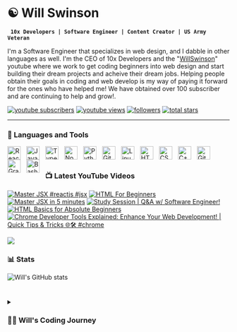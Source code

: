 # ☯ Will Swinson

**` 10x Developers | Software Engineer | Content Creator | US Army Veteran`**

I'm a Software Engineer that specializes in web design, and I dabble in other languages as well. I'm the CEO of 10x Developers and the "[WillSwinson](https://www.youtube.com/@WillSwinson)" youtube where we work to get coding beginners into web design and start building their dream projects and acheive their dream jobs. Helping people obtain their goals in coding and web develop is my way of paying it forward for the ones who have helped me! We have obtained over 100 subscriber and are continuing to help and grow!.

   <p align="left">
      <a href="https://www.youtube.com/channel/UC7VmhGsLfRXzoP1qAQtaL9Q?sub_confirmation=1">
         <img alt="youtube subscribers" title="Subscribe to my YouTube channel" src="https://custom-icon-badges.demolab.com/youtube/channel/subscribers/UC7VmhGsLfRXzoP1qAQtaL9Q?color=%23E05D44&label=SUBSCRIBE&logo=video&logoColor=white&style=for-the-badge&labelColor=CE4630"/></a> 
      <a href="https://www.youtube.com/channel/UC7VmhGsLfRXzoP1qAQtaL9Q">
         <img alt="youtube views" title="YouTube views" src="https://custom-icon-badges.demolab.com/youtube/channel/views/UC7VmhGsLfRXzoP1qAQtaL9Q?color=%23E1AD0E&logo=eye&logoColor=white&style=for-the-badge&labelColor=C79600"/></a> 
      <a href="https://github.com/Will-Swinson?tab=followers">
         <img alt="followers" title="Follow me on Github" src="https://custom-icon-badges.demolab.com/github/followers/Will-Swinson?color=236ad3&labelColor=1155ba&style=for-the-badge&logo=person-add&label=Follow&logoColor=white"/></a>
      <a href="https://github.com/Will-Swinson?tab=repositories&sort=stargazers">
         <img alt="total stars" title="Total stars on GitHub" src="https://custom-icon-badges.demolab.com/github/stars/Will-Swinson?color=55960c&style=for-the-badge&labelColor=488207&logo=star"/></a>
   </p>

---

### 🧰 Languages and Tools

<img align="left" alt="React" width="30px" style="padding-right:10px;" src="https://cdn.jsdelivr.net/gh/devicons/devicon/icons/react/react-original.svg" />
<img align="left" alt="JavaScript" width="30px" style="padding-right:10px;" src="https://cdn.jsdelivr.net/gh/devicons/devicon/icons/javascript/javascript-plain.svg" />
<img align="left" alt="TypeScript" width="30px" style="padding-right:10px;" src="https://cdn.jsdelivr.net/gh/devicons/devicon/icons/typescript/typescript-plain.svg" />
<img align="left" alt="NodeJS" width="30px" style="padding-right:10px;" src="https://cdn.jsdelivr.net/gh/devicons/devicon/icons/nodejs/nodejs-original.svg" />
<img align="left" alt="Python" width="30px" style="padding-right:10px;" src="https://cdn.jsdelivr.net/gh/devicons/devicon/icons/python/python-plain.svg" />
<img align="left" alt="Git" width="30px" style="padding-right:10px;" src="https://cdn.jsdelivr.net/gh/devicons/devicon/icons/git/git-original.svg" />
<img align="left" alt="Linux" width="30px" style="padding-right:10px;" src="https://cdn.jsdelivr.net/gh/devicons/devicon/icons/linux/linux-original.svg" />
<img align="left" alt="HTML" width="30px" style="padding-right:10px;" src="https://cdn.jsdelivr.net/gh/devicons/devicon/icons/html5/html5-plain.svg" />
<img align="left" alt="CSS" width="30px" style="padding-right:10px;" src="https://cdn.jsdelivr.net/gh/devicons/devicon/icons/css3/css3-plain.svg" />
<img align="left" alt="C++" width="30px" style="padding-right:10px;" src="https://cdn.jsdelivr.net/gh/devicons/devicon/icons/cplusplus/cplusplus-line.svg" />
<img align="left" alt="GitHub" width="30px" style="padding-right:10px;" src="https://cdn.jsdelivr.net/gh/devicons/devicon/icons/github/github-original.svg" />
<img align="left" alt="Gradle" width="30px" style="padding-right:10px;" src="https://cdn.jsdelivr.net/gh/devicons/devicon/icons/gradle/gradle-plain.svg" />
<img align="left" alt="Bash" width="30px" style="padding-right:10px;" src="https://cdn.jsdelivr.net/gh/devicons/devicon/icons/bash/bash-original.svg" />
<br />

# 

### 📺 Latest YouTube Videos

<!-- BEGIN YOUTUBE-CARDS -->
[![Master JSX  #reactjs #jsx](https://ytcards.demolab.com/?id=Vu3ruv6A4iQ&title=Master+JSX++%23reactjs+%23jsx&lang=en&timestamp=1695860497&background_color=%230d1117&title_color=%23ffffff&stats_color=%23dedede&max_title_lines=1&width=250&border_radius=5 "Master JSX  #reactjs #jsx")](https://www.youtube.com/watch?v=Vu3ruv6A4iQ)
[![HTML For Beginners](https://ytcards.demolab.com/?id=pNMDMGmAHb0&title=HTML+For+Beginners&lang=en&timestamp=1695860355&background_color=%230d1117&title_color=%23ffffff&stats_color=%23dedede&max_title_lines=1&width=250&border_radius=5 "HTML For Beginners")](https://www.youtube.com/watch?v=pNMDMGmAHb0)
[![Master JSX in 5 minutes](https://ytcards.demolab.com/?id=7_75bjxO5Ks&title=Master+JSX+in+5+minutes&lang=en&timestamp=1695854040&background_color=%230d1117&title_color=%23ffffff&stats_color=%23dedede&max_title_lines=1&width=250&border_radius=5 "Master JSX in 5 minutes")](https://www.youtube.com/watch?v=7_75bjxO5Ks)
[![Study Session | Q&A w/ Software Engineer!](https://ytcards.demolab.com/?id=7fDnPy-FsQ0&title=Study+Session+%7C+Q%26A+w%2F+Software+Engineer%21&lang=en&timestamp=1695737595&background_color=%230d1117&title_color=%23ffffff&stats_color=%23dedede&max_title_lines=1&width=250&border_radius=5 "Study Session | Q&A w/ Software Engineer!")](https://www.youtube.com/watch?v=7fDnPy-FsQ0)
[![HTML Basics for Absolute Beginners](https://ytcards.demolab.com/?id=2yAPH4XV768&title=HTML+Basics+for+Absolute+Beginners&lang=en&timestamp=1695684862&background_color=%230d1117&title_color=%23ffffff&stats_color=%23dedede&max_title_lines=1&width=250&border_radius=5 "HTML Basics for Absolute Beginners")](https://www.youtube.com/watch?v=2yAPH4XV768)
[![Chrome Developer Tools Explained: Enhance Your Web Development! | Quick Tips & Tricks 🌐🛠️  #chrome](https://ytcards.demolab.com/?id=SqDAlhBdyAA&title=Chrome+Developer+Tools+Explained%3A+Enhance+Your+Web+Development%21+%7C+Quick+Tips+%26+Tricks+%F0%9F%8C%90%F0%9F%9B%A0%EF%B8%8F++%23chrome&lang=en&timestamp=1695421563&background_color=%230d1117&title_color=%23ffffff&stats_color=%23dedede&max_title_lines=1&width=250&border_radius=5 "Chrome Developer Tools Explained: Enhance Your Web Development! | Quick Tips & Tricks 🌐🛠️  #chrome")](https://www.youtube.com/watch?v=SqDAlhBdyAA)
<!-- END YOUTUBE-CARDS -->

[<img src="https://custom-icon-badges.demolab.com/badge/-Subscribe%20For%20More-red?style=for-the-badge&logo=video&logoColor=white"/>](https://www.youtube.com/c/UC7VmhGsLfRXzoP1qAQtaL9Q?sub_confirmation=1)

### 📊 Stats

![Will's GitHub stats](https://github-readme-stats.vercel.app/api?username=will-swinson&show_icons=true&theme=gruvbox)

<!-- ![GitHub Streak](https://streak-stats.demolab.com?user=Will-Swinson&theme=gruvbox&border_radius=4.5) -->

# 

<details>
 <summary><h3>👨‍💻 Will's Coding Journey</h3></summary>
   I've never been good at anything naturally, so I realized this young and I started to practice thing I'd like to get better at. I picked up coding with Galvanize's Operation Level Up bootcamp in Feb 2023 6 months before exiting the Military. After that I began going down the rabit whole of wanting to learn lots about many different technologies. Fast forward to today and I'm currently working on my new website, content and a few other projects. I'm also working on a few other projects that I'm excited to share with you all soon!

